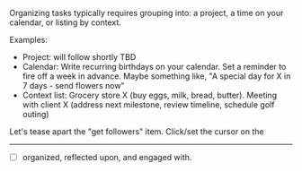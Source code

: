 Organizing tasks typically requires grouping into: a project, a time on your calendar, or listing by context.

Examples:
- Project: will follow shortly TBD
- Calendar: Write recurring birthdays on your calendar.  Set a reminder to fire off a week in advance.  Maybe something like, "A special day for X in 7 days - send flowers now"
- Context list:  Grocery store X (buy eggs, milk, bread, butter). Meeting with client X (address next milestone, review timeline, schedule golf outing)

Let's tease apart the "get followers" item.  Click/set the cursor on the

---

- [ ] organized, reflected upon, and engaged with.